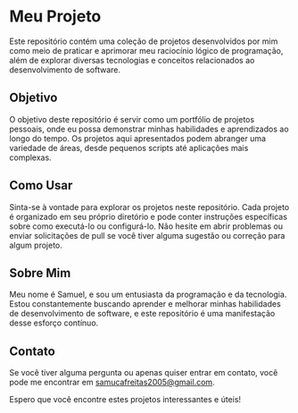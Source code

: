 # Meu Projeto

Este repositório contém uma coleção de projetos desenvolvidos por mim como meio de praticar e aprimorar meu raciocínio lógico de programação, além de explorar diversas tecnologias e conceitos relacionados ao desenvolvimento de software.

## Objetivo

O objetivo deste repositório é servir como um portfólio de projetos pessoais, onde eu possa demonstrar minhas habilidades e aprendizados ao longo do tempo. Os projetos aqui apresentados podem abranger uma variedade de áreas, desde pequenos scripts até aplicações mais complexas.

## Como Usar

Sinta-se à vontade para explorar os projetos neste repositório. Cada projeto é organizado em seu próprio diretório e pode conter instruções específicas sobre como executá-lo ou configurá-lo. Não hesite em abrir problemas ou enviar solicitações de pull se você tiver alguma sugestão ou correção para algum projeto.

## Sobre Mim

Meu nome é Samuel, e sou um entusiasta da programação e da tecnologia. Estou constantemente buscando aprender e melhorar minhas habilidades de desenvolvimento de software, e este repositório é uma manifestação desse esforço contínuo.

## Contato

Se você tiver alguma pergunta ou apenas quiser entrar em contato, você pode me encontrar em samucafreitas2005@gmail.com.

Espero que você encontre estes projetos interessantes e úteis!
